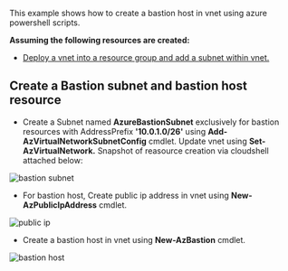This example shows how to create a bastion host in vnet using azure powershell scripts.

**Assuming the following resources are created:**
* [Deploy a vnet into a resource group and add a subnet within vnet.](VNet/README.md)

## Create a Bastion subnet and bastion host resource

* Create a Subnet named **AzureBastionSubnet** exclusively for bastion resources with AddressPrefix **'10.0.1.0/26'** using **Add-AzVirtualNetworkSubnetConfig** cmdlet. Update vnet using **Set-AzVirtualNetwork.** Snapshot of reasource creation via cloudshell attached below:

![bastion subnet](https://github.com/user-attachments/assets/033e26df-3a04-467b-bd21-199954482a1a)

* For bastion host, Create public ip address in vnet using **New-AzPublicIpAddress** cmdlet.
  
![public ip](https://github.com/user-attachments/assets/eb908b1a-798b-435a-a720-0f5ce866a4c8)

* Create a bastion host in vnet using **New-AzBastion** cmdlet.

![bastion host](https://github.com/user-attachments/assets/67f090c8-1bff-4db1-bda3-a26744a75a03)
